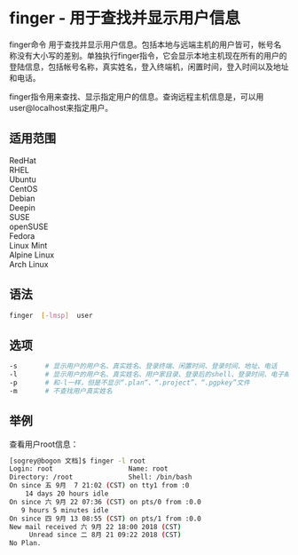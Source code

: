 # finger - 用于查找并显示用户信息
finger命令 用于查找并显示用户信息。包括本地与远端主机的用户皆可，帐号名称没有大小写的差别。单独执行finger指令，它会显示本地主机现在所有的用户的登陆信息，包括帐号名称，真实姓名，登入终端机，闲置时间，登入时间以及地址和电话。

finger指令用来查找、显示指定用户的信息。查询远程主机信息是，可以用user@localhost来指定用户。

## 适用范围

<!-- <div class="svg linux">Linux</div> -->
<div class="svg redhat">RedHat</div>
<div class="svg rhel">RHEL</div>
<div class="svg ubuntu">Ubuntu</div>
<div class="svg centos">CentOS</div>
<div class="svg debian">Debian</div>
<div class="svg deepin">Deepin</div>
<div class="svg suse">SUSE</div>
<div class="svg opensuse">openSUSE</div>
<div class="svg fedora">Fedora</div>
<div class="svg linuxmint">Linux Mint</div>
<!-- <div class="svg mxlinux">MX Linux</div> -->
<div class="svg alpinelinux">Alpine Linux</div>
<div class="svg archlinux">Arch Linux</div>

## 语法

``` bash
finger  [-lmsp]  user
```

## 选项

``` bash
-s       # 显示用户的用户名、真实姓名、登录终端、闲置时间、登录时间、地址、电话
-l       # 显示用户的用户名、真实姓名、用户家目录、登录后的shell、登录时间、电子邮件、计划文件
-p       # 和-l一样，但是不显示“.plan“、“.project”、“.pgpkey”文件
-m       # 不查找用户真实姓名
```
## 举例

查看用户root信息：

``` bash
[sogrey@bogon 文档]$ finger -l root
Login: root                   Name: root
Directory: /root              Shell: /bin/bash
On since 五 9月  7 21:02 (CST) on tty1 from :0
    14 days 20 hours idle
On since 六 9月 22 07:36 (CST) on pts/0 from :0.0
   9 hours 5 minutes idle
On since 四 9月 13 08:55 (CST) on pts/1 from :0.0
New mail received 六 9月 22 18:00 2018 (CST)
     Unread since 二 8月 21 09:22 2018 (CST)
No Plan.
```

